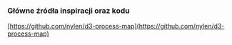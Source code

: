 ### Główne źródła inspiracji oraz kodu ###

[https://github.com/nylen/d3-process-map](https://github.com/nylen/d3-process-map)